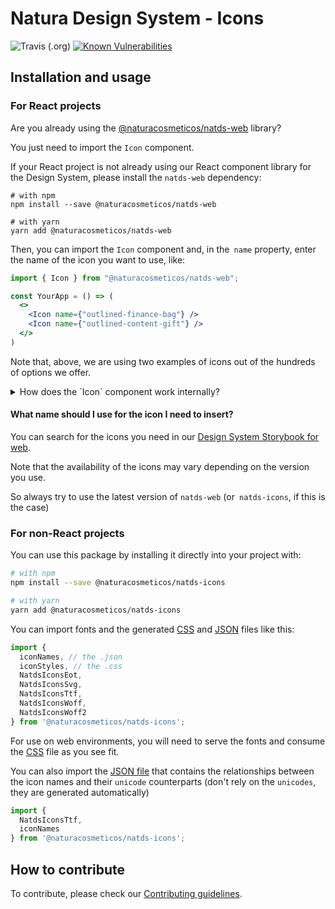 # Natura Design System - Icons

![Travis (.org)](https://img.shields.io/travis/natura-cosmeticos/natds-js.svg)
[![Known Vulnerabilities](https://snyk.io/test/github/natura-cosmeticos/natds-js/badge.svg?targetFile=package.json)](https://snyk.io/test/github/natura-cosmeticos/natds-js?targetFile=package.json)

## Installation and usage

### For React projects

Are you already using the [@naturacosmeticos/natds-web](https://github.com/natura-cosmeticos/natds-js/tree/master/packages/web) library?

You just need to import the `Icon` component.

If your React project is not already using our React component library for the Design System, please install the `natds-web` dependency:

```shell script
# with npm
npm install --save @naturacosmeticos/natds-web

# with yarn
yarn add @naturacosmeticos/natds-web
```

Then, you can import the `Icon` component and, in the` name` property, enter the name of the icon you want to use, like:

```jsx
import { Icon } from "@naturacosmeticos/natds-web";

const YourApp = () => (
  <>
    <Icon name={"outlined-finance-bag"} />
    <Icon name={"outlined-content-gift"} />
  </>
)
```

Note that, above, we are using two examples of icons out of the hundreds of options we offer.

<details>
  <summary>How does the `Icon` component work internally?</summary>
  
We have created a React component using JSX that works like this:

```jsx highlight-line="2"
import React from "react"
import "@naturacosmeticos/natds-icons/dist/natds-icons.css";
import { iconNames } from "@naturacosmeticos/natds-icons";

const Icon = (props) => (
  <i className={`natds-icons-${props.name}`} />
);
```
  
</details>

#### What name should I use for the icon I need to insert?

You can search for the icons you need in our [Design System Storybook for web](https://storybook-web.natura.com.br).

Note that the availability of the icons may vary depending on the version you use.

So always try to use the latest version of `natds-web` (or` natds-icons`, if this is the case)

### For non-React projects

You can use this package by installing it directly into your project with:

```sh
# with npm
npm install --save @naturacosmeticos/natds-icons

# with yarn
yarn add @naturacosmeticos/natds-icons
```

You can import fonts and the generated [CSS](https://github.com/natura-cosmeticos/natds-js/blob/master/packages/icons/src/natds-icons.css) and [JSON](https://github.com/natura-cosmeticos/natds-js/blob/master/packages/icons/src/natds-icons.json) files like this:

```jsx highlight-line="2"
import {
  iconNames, // the .json
  iconStyles, // the .css
  NatdsIconsEot,
  NatdsIconsSvg,
  NatdsIconsTtf,
  NatdsIconsWoff,
  NatdsIconsWoff2
} from '@naturacosmeticos/natds-icons';
```

For use on web environments, you will need to serve the fonts and consume the [CSS](https://github.com/natura-cosmeticos/natds-js/blob/master/packages/icons/src/natds-icons.css) file as you see fit.

You can also import the [JSON file](https://github.com/natura-cosmeticos/natds-js/blob/master/packages/icons/src/natds-icons.json) that contains the relationships between the icon names and their `unicode` counterparts (don't rely on the `unicodes`, they are generated automatically)

```jsx highlight-line="2"
import {
  NatdsIconsTtf,
  iconNames
} from '@naturacosmeticos/natds-icons';
```

## How to contribute

To contribute, please check our [Contributing guidelines](./CONTRIBUTING.md).

